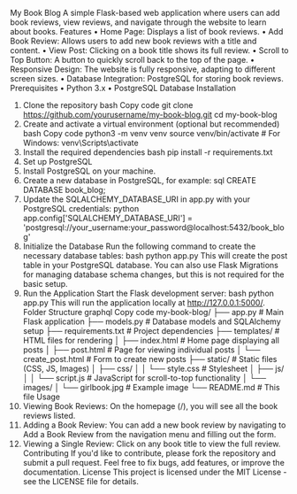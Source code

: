 My Book Blog
A simple Flask-based web application where users can add book reviews, view reviews, and navigate through the website to learn about books. 
Features
•	Home Page: Displays a list of book reviews.
•	Add Book Review: Allows users to add new book reviews with a title and content.
•	View Post: Clicking on a book title shows its full review.
•	Scroll to Top Button: A button to quickly scroll back to the top of the page.
•	Responsive Design: The website is fully responsive, adapting to different screen sizes.
•	Database Integration: PostgreSQL for storing book reviews.
Prerequisites
•	Python 3.x
•	PostgreSQL Database
Installation
1. Clone the repository
bash
Copy code
git clone https://github.com/yourusername/my-book-blog.git
cd my-book-blog
2. Create and activate a virtual environment (optional but recommended)
bash
Copy code
python3 -m venv venv
source venv/bin/activate  # For Windows: venv\Scripts\activate
3. Install the required dependencies
bash
pip install -r requirements.txt
4. Set up PostgreSQL
1.	Install PostgreSQL on your machine.
2.	Create a new database in PostgreSQL, for example:
sql
CREATE DATABASE book_blog;
3.	Update the SQLALCHEMY_DATABASE_URI in app.py with your PostgreSQL credentials:
python
app.config['SQLALCHEMY_DATABASE_URI'] = 'postgresql://your_username:your_password@localhost:5432/book_blog'
5. Initialize the Database
Run the following command to create the necessary database tables:
bash
python app.py
This will create the post table in your PostgreSQL database. You can also use Flask Migrations for managing database schema changes, but this is not required for the basic setup.
6. Run the Application
Start the Flask development server:
bash
python app.py
This will run the application locally at http://127.0.0.1:5000/.
Folder Structure
graphql
Copy code
my-book-blog/
├── app.py               # Main Flask application
├── models.py            # Database models and SQLAlchemy setup
├── requirements.txt     # Project dependencies
├── templates/           # HTML files for rendering
│   ├── index.html       # Home page displaying all posts
│   ├── post.html        # Page for viewing individual posts
│   └── create_post.html # Form to create new posts
├── static/              # Static files (CSS, JS, Images)
│   ├── css/
│   │   └── style.css    # Stylesheet
│   ├── js/
│   │   └── script.js    # JavaScript for scroll-to-top functionality
│   └── images/
│       └── girlbook.jpg # Example image
└── README.md            # This file
Usage
1.	Viewing Book Reviews: On the homepage (/), you will see all the book reviews listed.
2.	Adding a Book Review: You can add a new book review by navigating to Add a Book Review from the navigation menu and filling out the form.
3.	Viewing a Single Review: Click on any book title to view the full review.
Contributing
If you'd like to contribute, please fork the repository and submit a pull request. Feel free to fix bugs, add features, or improve the documentation.
License
This project is licensed under the MIT License - see the LICENSE file for details.

